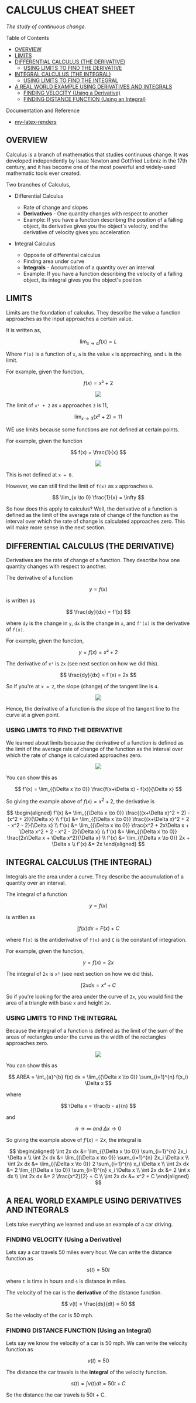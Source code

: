 # CALCULUS CHEAT SHEET

_The study of continuous change._

Table of Contents

* [OVERVIEW](https://github.com/JeffDeCola/my-cheat-sheets/tree/master/other/stem/math/pure/changes/calculus-cheat-sheet#overview)
* [LIMITS](https://github.com/JeffDeCola/my-cheat-sheets/tree/master/other/stem/math/pure/changes/calculus-cheat-sheet#limits)
* [DIFFERENTIAL CALCULUS (THE DERIVATIVE)](https://github.com/JeffDeCola/my-cheat-sheets/tree/master/other/stem/math/pure/changes/calculus-cheat-sheet#differential-calculus-the-derivative)
  * [USING LIMITS TO FIND THE DERIVATIVE](https://github.com/JeffDeCola/my-cheat-sheets/tree/master/other/stem/math/pure/changes/calculus-cheat-sheet#using-limits-to-find-the-derivative)
* [INTEGRAL CALCULUS (THE INTEGRAL)](https://github.com/JeffDeCola/my-cheat-sheets/tree/master/other/stem/math/pure/changes/calculus-cheat-sheet#integral-calculus-the-integral)
  * [USING LIMITS TO FIND THE INTEGRAL](https://github.com/JeffDeCola/my-cheat-sheets/tree/master/other/stem/math/pure/changes/calculus-cheat-sheet#using-limits-to-find-the-integral)
* [A REAL WORLD EXAMPLE USING DERIVATIVES AND INTEGRALS](https://github.com/JeffDeCola/my-cheat-sheets/tree/master/other/stem/math/pure/changes/calculus-cheat-sheet#a-real-world-example-using-derivatives-and-integrals)
  * [FINDING VELOCITY (Using a Derivative)](https://github.com/JeffDeCola/my-cheat-sheets/tree/master/other/stem/math/pure/changes/calculus-cheat-sheet#finding-velocity-using-a-derivative)
  * [FINDING DISTANCE FUNCTION (Using an Integral)](https://github.com/JeffDeCola/my-cheat-sheets/tree/master/other/stem/math/pure/changes/calculus-cheat-sheet#finding-distance-function-using-an-integral)

Documentation and Reference

* [my-latex-renders](https://github.com/JeffDeCola/my-latex-renders)

## OVERVIEW

Calculus is a branch of mathematics that studies continuous change.
It was developed independently by Isaac Newton and
Gottfried Leibniz in the 17th century, and it has become one of
the most powerful and widely-used mathematic tools ever created.

Two branches of Calculus,

* Differential Calculus
  * Rate of change and slopes
  * **Derivatives** - One quantity changes with respect to another
  * Example: If you have a function describing the position of a falling object,
    its derivative gives you the object's velocity, and the derivative of
    velocity gives you acceleration

* Integral Calculus
  * Opposite of differential calculus
  * Finding area under curve
  * **Integrals** - Accumulation of a quantity over an interval
  * Example: If you have a function describing the velocity of a falling object,
    its integral gives you the object's position

## LIMITS

Limits are the foundation of calculus. They describe the value a function
approaches as the input approaches a certain value.

It is written as,

$$
\lim_{{x \to a}} f(x) = L
$$

Where `f(x)` is a function of `x`, `a` is the value `x` is approaching,
and `L` is the limit.

For example, given the function,

$$
f(x) = x² + 2
$$

<p align="center">
    <img src="svgs/f-of-x-equals-x-squared-plus-2.svg"
    align="middle"
</p>

The limit of `x² + 2` as `x` approaches `3` is 11,

$$
\lim_{x \to 3} (x² + 2) = 11
$$

WE use limits because some functions are not defined at certain points.

For example, given the function

$$
f(x) = \frac{1}{x}
$$

<p align="center">
    <img src="svgs/f-of-x-equals-1-over-x.svg"
    align="middle"
</p>

This is not defined at `x = 0`.

However, we can still find the limit of `f(x)` as `x` approaches `0`.

$$
\lim_{x \to 0} \frac{1}{x} = \infty
$$

So how does this apply to calculus?  Well, the derivative of a function is
defined as the limit of the average rate of change of the function as the
interval over which the rate of change is calculated approaches zero.
This will make more sense in the next section.

## DIFFERENTIAL CALCULUS (THE DERIVATIVE)

Derivatives are the rate of change of a function.
They describe how one quantity changes with respect to another.

The derivative of a function

$$
y = f(x)
$$

is written as

$$
\frac{dy}{dx} = f'(x)
$$

where `dy` is the change in `y`, `dx` is the change in `x`, and `f'(x)` is the
derivative of `f(x)`.

For example, given the function,

$$
y = f(x) = x² + 2
$$

The derivative of `x²` is `2x` (see next section on how we did this).

$$
\frac{dy}{dx} = f'(x) = 2x
$$

So if you're at `x = 2`, the slope (change) of the tangent line is `4`.

<p align="center">
    <img src="svgs/f-of-x-equals-x-squared-plus-2-showing-a-tangent-at-x-equals-2.svg"
    align="middle"
</p>

Hence, the derivative of a function is the slope of the tangent line to the curve
at a given point.

### USING LIMITS TO FIND THE DERIVATIVE

We learned about limits because the derivative of a function is
defined as the limit of the average rate of change of the function as the
interval over which the rate of change is calculated approaches zero.

<p align="center">
    <img src="svgs/limit-definition-of-the-derivative.svg"
    align="middle"
</p>

You can show this as

$$
f'(x) = \lim_{{\Delta x \to 0}} \frac{f(x+\Delta x) - f(x)}{\Delta x}
$$

So giving the example above of $f(x) = x^2 + 2$, the derivative is

$$
\begin{aligned}
f'(x) &= \lim_{{\Delta x \to 0}} \frac{((x+\Delta x)^2 + 2) -
         (x^2 + 2)}{\Delta x} \\
f'(x) &= \lim_{{\Delta x \to 0}} \frac{(x+\Delta x)^2 + 2 - x^2 - 2}{\Delta x} \\
f'(x) &= \lim_{{\Delta x \to 0}} \frac{x^2 + 2x\Delta x + \Delta x^2 + 2 -
         x^2 - 2}{\Delta x} \\
f'(x) &= \lim_{{\Delta x \to 0}} \frac{2x\Delta x + \Delta x^2}{\Delta x} \\
f'(x) &= \lim_{{\Delta x \to 0}} 2x + \Delta x \\
f'(x) &= 2x
\end{aligned}
$$

## INTEGRAL CALCULUS (THE INTEGRAL)

Integrals are the area under a curve. They describe the accumulation of a
quantity over an interval.

The integral of a function

$$
y = f(x)
$$

is written as

$$
\int f(x) dx = F(x) + C
$$

where `F(x)` is the antiderivative of `f(x)` and `C` is the constant of
integration.

For example, given the function,

$$
y = f(x) = 2x
$$

The integral of `2x` is `x²` (see next section on how we did this).

$$
\int 2x dx = x² + C
$$

So if you're looking for the area under the curve of `2x`, you would find the
area of a triangle with base `x` and height `2x`.

### USING LIMITS TO FIND THE INTEGRAL

Because the integral of a function is
defined as the limit of the sum of the areas of
rectangles under the curve as the width of the
rectangles approaches zero.

<p align="center">
    <img src="svgs/limit-definition-of-the-integral.svg"
    align="middle"
</p>

You can show this as

$$
AREA = \int_{a}^{b} f(x) dx = \lim_{{\Delta x \to 0}}
       \sum_{i=1}^{n} f(x_i) \Delta x
$$

where

$$
\Delta x = \frac{b - a}{n}
$$

and

$$
n \to \infty \; and \; \Delta x \to 0
$$

So giving the example above of $f'(x) = 2x$, the integral is

$$
\begin{aligned}
\int 2x dx &= \lim_{{\Delta x \to 0}} \sum_{i=1}^{n} 2x_i \Delta x \\
\int 2x dx &= \lim_{{\Delta x \to 0}} \sum_{i=1}^{n} 2x_i \Delta x \\
\int 2x dx &= \lim_{{\Delta x \to 0}} 2 \sum_{i=1}^{n} x_i \Delta x \\
\int 2x dx &= 2 \lim_{{\Delta x \to 0}} \sum_{i=1}^{n} x_i \Delta x \\
\int 2x dx &= 2 \int x dx \\
\int 2x dx &= 2 \frac{x^2}{2} + C \\
\int 2x dx &= x^2 + C
\end{aligned}
$$

## A REAL WORLD EXAMPLE USING DERIVATIVES AND INTEGRALS

Lets take everything we learned and use an example of a car driving.

### FINDING VELOCITY (Using a Derivative)

Lets say a car travels 50 miles every hour.
We can write the distance function as

$$
s(t) = 50t
$$

where `t` is time in hours and `s` is distance in miles.

The velocity of the car is the **derivative** of the distance function.

$$
v(t) = \frac{ds}{dt} = 50
$$

So the velocity of the car is 50 mph.

### FINDING DISTANCE FUNCTION (Using an Integral)

Lets say we know the velocity of a car is 50 mph.
We can write the velocity function as

$$
v(t) = 50
$$

The distance the car travels is the **integral** of the velocity function.

$$
s(t) = \int v(t) dt = 50t + C
$$

So the distance the car travels is 50t + C.
